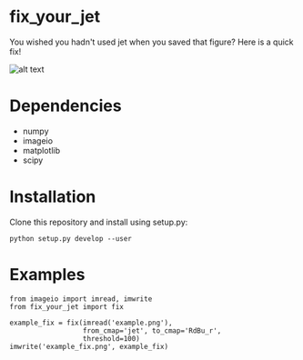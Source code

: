 fix_your_jet
============

You wished you hadn't used jet when you saved that figure? Here is a quick fix!

![alt text](https://github.com/kingjr/fix_your_jet/blob/master/example.gif "fix your jet")

# Dependencies
* numpy
* imageio
* matplotlib
* scipy

# Installation

Clone this repository and install using setup.py:

```python setup.py develop --user```


# Examples

```
from imageio import imread, imwrite
from fix_your_jet import fix

example_fix = fix(imread('example.png'),
                  from_cmap='jet', to_cmap='RdBu_r',
                  threshold=100)
imwrite('example_fix.png', example_fix)
```
